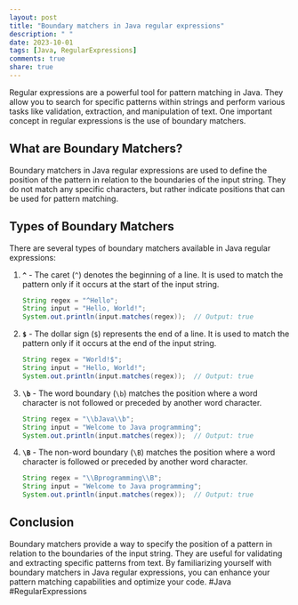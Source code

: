 ```yaml
---
layout: post
title: "Boundary matchers in Java regular expressions"
description: " "
date: 2023-10-01
tags: [Java, RegularExpressions]
comments: true
share: true
---
```


Regular expressions are a powerful tool for pattern matching in Java. They allow you to search for specific patterns within strings and perform various tasks like validation, extraction, and manipulation of text. One important concept in regular expressions is the use of boundary matchers.

## What are Boundary Matchers?

Boundary matchers in Java regular expressions are used to define the position of the pattern in relation to the boundaries of the input string. They do not match any specific characters, but rather indicate positions that can be used for pattern matching.

## Types of Boundary Matchers

There are several types of boundary matchers available in Java regular expressions:

1. **`^`** - The caret (`^`) denotes the beginning of a line. It is used to match the pattern only if it occurs at the start of the input string.

   ```java
   String regex = "^Hello";
   String input = "Hello, World!";
   System.out.println(input.matches(regex));  // Output: true
   ```

2. **`$`** - The dollar sign (`$`) represents the end of a line. It is used to match the pattern only if it occurs at the end of the input string.

   ```java
   String regex = "World!$";
   String input = "Hello, World!";
   System.out.println(input.matches(regex));  // Output: true
   ```

3. **`\b`** - The word boundary (`\b`) matches the position where a word character is not followed or preceded by another word character.

   ```java
   String regex = "\\bJava\\b";
   String input = "Welcome to Java programming";
   System.out.println(input.matches(regex));  // Output: true
   ```

4. **`\B`** - The non-word boundary (`\B`) matches the position where a word character is followed or preceded by another word character.

   ```java
   String regex = "\\Bprogramming\\B";
   String input = "Welcome to Java programming";
   System.out.println(input.matches(regex));  // Output: true
   ```

## Conclusion

Boundary matchers provide a way to specify the position of a pattern in relation to the boundaries of the input string. They are useful for validating and extracting specific patterns from text. By familiarizing yourself with boundary matchers in Java regular expressions, you can enhance your pattern matching capabilities and optimize your code. #Java #RegularExpressions
